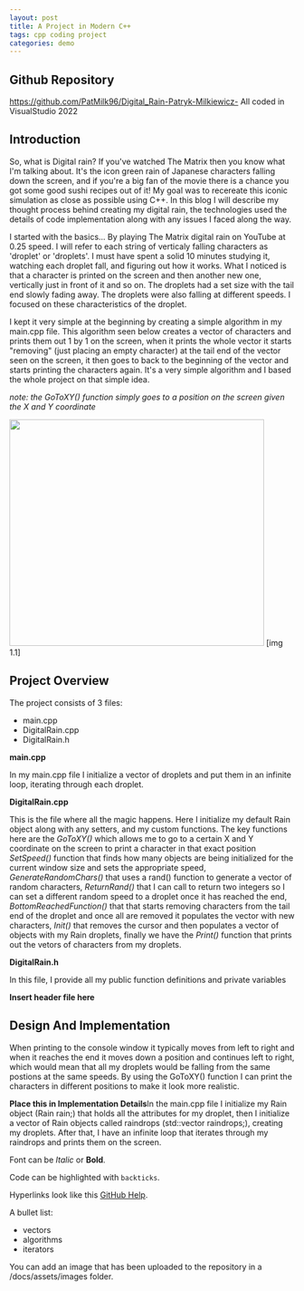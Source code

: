 ```yaml
---
layout: post
title: A Project in Modern C++
tags: cpp coding project
categories: demo
---
```


## Github Repository
https://github.com/PatMilk96/Digital_Rain-Patryk-Milkiewicz-
All coded in VisualStudio 2022


## Introduction

So, what is Digital rain? If you've watched The Matrix then you know what I'm talking about. It's the icon green rain of Japanese characters falling down the screen, and if you're a big fan of the movie there is a chance you got some good sushi recipes out of it!
My goal was to recereate this iconic simulation as close as possible using C++.
In this blog I will describe my thought process behind creating my digital rain, the technologies used the details of code implementation along with any issues I faced along the way. 

I started with the basics... By playing The Matrix digital rain on YouTube at 0.25 speed. I will refer to each string of verticaly falling characters as 'droplet' or 'droplets'. I must have spent a solid 10 minutes studying it, watching each droplet fall, and figuring out how it works. What I noticed is that a character is printed on the screen and then another new one, vertically just in front of it and so on. The droplets had a set size with the tail end slowly fading away. The droplets were also falling at different speeds. I focused on these characteristics of the droplet.

I kept it very simple at the beginning by creating a simple algorithm in my main.cpp file. This algorithm seen below creates a vector of characters and prints them out 1 by 1 on the screen, when it prints the whole vector it starts "removing" (just placing an empty character) at the tail end of the vector seen on the screen, it then goes to back to the beginning of the vector and starts printing the characters again.
It's a very simple algorithm and I based the whole project on that simple idea.

*note: the GoToXY() function simply goes to a position on the screen given the X and Y coordinate*

<img src="https://github.com/PatMilk96/DigitalRainBlog/tree/main/docs/assets/images/OriginalAlgorithm.jpg" width="450" height="400">
[img 1.1]

## Project Overview

The project consists of 3 files:

- main.cpp
- DigitalRain.cpp
- DigitalRain.h

**main.cpp**

In my main.cpp file I initialize a vector of droplets and put them in an infinite loop, iterating through each droplet.


**DigitalRain.cpp**

This is the file where all the magic happens. Here I initialize my default Rain object along with any setters, and my custom functions.
The key functions here are the *GoToXY()* which allows me to go to a certain X and Y coordinate on the screen to print a character in that exact position *SetSpeed()* function that finds how many objects are being initialized for the current window size and sets the appropriate speed, *GenerateRandomChars()* that uses a rand() function to generate a vector of random characters, *ReturnRand()* that I can call to return two integers so I can set a different random speed to a droplet once it has reached the end, *BottomReachedFunction()* that that starts removing characters from the tail end of the droplet and once all are removed it populates the vector with new characters, *Init()* that removes the cursor and then populates a vector of objects with my Rain droplets, finally we have the *Print()* function that prints out the vetors of characters from my droplets.


**DigitalRain.h**

In this file, I provide all my public function definitions and private variables

**Insert header file here**


## Design And Implementation

When printing to the console window it typically moves from left to right and when it reaches the end it moves down a position and continues left to right, which would mean that all my droplets would be falling from the same postions at the same speeds. By using the GoToXY() function I can print the characters in different positions to make it look more realistic. 




**Place this in Implementation Details**In the main.cpp file I initialize my Rain object (Rain rain;) that holds all the attributes for my droplet, then I initialize a vector of Rain objects called raindrops (std::vector<Rain> raindrops;), creating my droplets. After that, I have an infinite loop that iterates through my raindrops and prints them on the screen.



Font can be *Italic* or **Bold**.

Code can be highlighted with `backticks`.

Hyperlinks look like this [GitHub Help](https://help.github.com/).

A bullet list:

- vectors
- algorithms
- iterators

You can add an image that has been uploaded to the repository in a /docs/assets/images folder.


